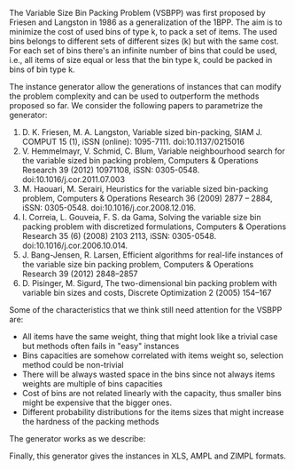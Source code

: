 The Variable Size Bin Packing Problem (VSBPP) was first proposed by Friesen and Langston in 1986
as a generalization of the 1BPP. The aim is to minimize the cost of used bins of type k, to pack a set of items.
The used bins belongs to different sets of different sizes (k) but with the same cost.
For each set of bins there's an infinite number of bins that could be used, i.e.,
all items of size equal or less that the bin type k, could be packed in bins of bin type k.

The instance generator allow the generations of instances that can modify the problem complexity
and can be used to outperform the methods proposed so far. We consider the following papers to
parametrize the generator:

1. D. K. Friesen, M. A. Langston, Variable sized bin-packing, SIAM J. COMPUT 15 (1), 
iSSN (online): 1095-7111. doi:10.1137/0215016
2. V. Hemmelmayr, V. Schmid, C. Blum, Variable neighbourhood search for the variable sized bin packing problem, 
Computers & Operations Research 39 (2012) 10971108, iSSN: 0305-0548. doi:10.1016/j.cor.2011.07.003
3. M. Haouari, M. Serairi, Heuristics for the variable sized bin-packing problem, Computers & Operations Research 36 (2009) 
2877 – 2884, iSSN: 0305-0548. doi:10.1016/j.cor.2008.12.016.
4. I. Correia, L. Gouveia, F. S. da Gama, Solving the variable size bin packing problem with discretized formulations, 
Computers & Operations Research 35 (6) (2008) 2103 2113, iSSN: 0305-0548. doi:10.1016/j.cor.2006.10.014.
5. J. Bang-Jensen, R. Larsen, Efficient algorithms for real-life instances of the variable size bin packing problem,
Computers & Operations Research 39 (2012) 2848–2857
6. D. Pisinger, M. Sigurd, The two-dimensional bin packing problem with variable bin sizes and costs,
Discrete Optimization 2 (2005) 154–167

Some of the characteristics that we think still need attention for the VSBPP are:
- All items have the same weight, thing that might look like a trivial case but methods often fails in "easy" instances
- Bins capacities are somehow correlated with items weight so, selection method could be non-trivial
- There will be always wasted space in the bins since not always items weights are multiple of bins capacities  
- Cost of bins are not related linearly with the capacity, thus smaller bins might be expensive that the bigger ones.
- Different probability distributions for the items sizes that might increase the hardness of the packing methods

The generator works as we describe:


Finally, this generator gives the instances in XLS, AMPL and ZIMPL formats.
